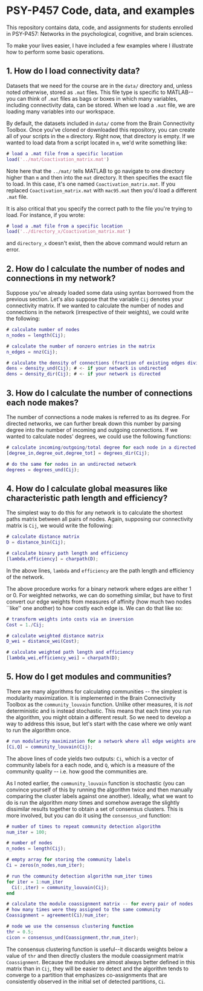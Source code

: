 # PSY-P457 Code, data, and examples
This repository contains data, code, and assignments for students enrolled in PSY-P457: Networks in the psychological, cognitive, and brain sciences.

To make your lives easier, I have included a few examples where I illustrate how to perform some basic operations.

## 1. How do I load connectivity data?
Datasets that we need for the course are in the <code>data/</code> directory and, unless noted otherwise, stored as <code>.mat</code> files. This file type is specific to MATLAB--you can think of <code>.mat</code> files as bags or boxes in which many variables, including connectivity data, can be stored. When we load a <code>.mat</code> file, we are loading many variables into our workspace.

By default, the datasets included in <code>data/</code> come from the Brain Connectivity Toolbox. Once you've cloned or downloaded this repository, you can create all of your scripts in the <code>m</code> directory. Right now, that directory is empty. If we wanted to load data from a script located in <code>m</code>, we'd write something like:

```Matlab
# load a .mat file from a specific location
load('../mat/Coactivation_matrix.mat')
```

Note here that the <code>../mat/</code> tells MATLAB to go navigate to one directory higher than <code>m</code> and then into the <code>mat</code> directory. It then specifies the exact file to load. In this case, it's one named <code>Coactivation_matrix.mat</code>. If you replaced <code>Coactivation_matrix.mat</code> with <code>mac95.mat</code> then you'd load a different <code>.mat</code> file.

It is also critical that you specify the correct path to the file you're trying to load. For instance, if you wrote:

```Matlab
# load a .mat file from a specific location
load('../directory_x/Coactivation_matrix.mat')
```

and <code>directory_x</code> doesn't exist, then the above command would return an error.

## 2. How do I calculate the number of nodes and connections in my network?
Suppose you've already loaded some data using syntax borrowed from the previous section. Let's also suppose that the variable <code>Cij</code> denotes your connectivity matrix. If we wanted to calculate the number of nodes and connections in the network (irrespective of their weights), we could write the following:

```Matlab
# calculate number of nodes
n_nodes = length(Cij);

# calculate the number of nonzero entries in the matrix
n_edges = nnz(Cij);

# calculate the density of connections (fraction of existing edges divided by total number possible)
dens = density_und(Cij); # <- if your network is undirected
dens = density_dir(Cij); # <- if your network is directed
```

## 3. How do I calculate the number of connections each node makes?
The number of connections a node makes is referred to as its degree. For directed networks, we can further break down this number by parsing degree into the number of incoming and outgoing connections. If we wanted to calculate nodes' degrees, we could use the following functions:

```Matlab
# calculate incoming/outgoing/total degree for each node in a directed network
[degree_in,degree_out,degree_tot] = degrees_dir(Cij);

# do the same for nodes in an undirected network
degrees = degrees_und(Cij);
```
## 4. How do I calculate global measures like characteristic path length and efficiency?
The simplest way to do this for any network is to calculate the shortest paths matrix between all pairs of nodes. Again, supposing our connectivity matrix is <code>Cij</code>, we would write the following:

```Matlab
# calculate distance matrix
D = distance_bin(Cij);

# calculate binary path length and efficiency
[lambda,efficiency] = charpath(D);
```

In the above lines, <code>lambda</code> and <code>efficiency</code> are the path length and efficiency of the network.

The above procedure works for a binary network where edges are either 1 or 0. For weighted networks, we can do something similar, but have to first convert our edge weights from measures of affinity (how much two nodes ``like'' one another) to how costly each edge is. We can do that like so:

```Matlab
# transform weights into costs via an inversion
Cost = 1./Cij;

# calculate weighted distance matrix
D_wei = distance_wei(Cost);

# calculate weighted path length and efficiency
[lambda_wei,efficiency_wei] = charpath(D);
```

## 5. How do I get modules and communities?
There are many algorithms for calculating communities -- the simplest is modularity maximization. It is implemented in the Brain Connectivity Toolbox as the <code>community_louvain</code> function. Unlike other measures, it is *not* deterministic and is instead stochastic. This means that each time you run the algorithm, you might obtain a different result. So we need to develop a way to address this issue, but let's start with the case where we only want to run the algorithm once.

```Matlab
# run modularity maximization for a network where all edge weights are positive
[Ci,Q] = community_louvain(Cij);
```

The above lines of code yields two outputs: <code>Ci</code>, which is a vector of community labels for a each node, and <code>Q</code>, which is a measure of the community quality -- i.e. how good the communities are.

As I noted earlier, the <code>community_louvain</code> function is stochastic (you can convince yourself of this by running the algorithm twice and then manually comparing the cluster labels against one another). Ideally, what we want to do is run the algorithm *many* times and somehow average the slightly dissimilar results together to obtain a set of consensus clusters. This is more involved, but you can do it using the <code>consensus_und</code> function:

```Matlab
# number of times to repeat community detection algorithm
num_iter = 100;

# number of nodes
n_nodes = length(Cij);

# empty array for storing the community labels
Ci = zeros(n_nodes,num_iter);

# run the community detection algorithm num_iter times
for iter = 1:num_iter
  Ci(:,iter) = community_louvain(Cij);
end

# calculate the module coassignment matrix -- for every pair of nodes
# how many times were they assigned to the same community
Coassignment = agreement(Ci)/num_iter;

# node we use the consensus clustering function
thr = 0.5;
cicon = consensus_und(Coassignment,thr,num_iter);
```

The consensus clustering function is useful--it discards weights below a value of <code>thr</code> and then directly clusters the module coassignment matrix <code>Coassignment</code>. Because the modules are almost always better defined in this matrix than in <code>Cij</code>, they will be easier to detect and the algorithm tends to converge to a partition that emphasizes co-assignments that are consistently observed in the initial set of detected partitions, <code>Ci</code>.
